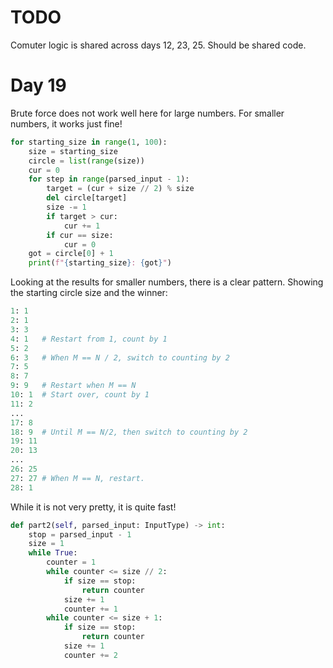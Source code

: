 TODO
====

Comuter logic is shared across days 12, 23, 25. Should be shared code.

Day 19
======

Brute force does not work well here for large numbers.
For smaller numbers, it works just fine!

```python
for starting_size in range(1, 100):
    size = starting_size
    circle = list(range(size))
    cur = 0
    for step in range(parsed_input - 1):
        target = (cur + size // 2) % size
        del circle[target]
        size -= 1
        if target > cur:
            cur += 1
        if cur == size:
            cur = 0
    got = circle[0] + 1
    print(f"{starting_size}: {got}")
```

Looking at the results for smaller numbers, there is a clear pattern.
Showing the starting circle size and the winner:

```python
1: 1
2: 1
3: 3
4: 1   # Restart from 1, count by 1
5: 2
6: 3   # When M == N / 2, switch to counting by 2
7: 5
8: 7
9: 9   # Restart when M == N
10: 1  # Start over, count by 1
11: 2
...   
17: 8
18: 9  # Until M == N/2, then switch to counting by 2
19: 11
20: 13
...
26: 25
27: 27 # When M == N, restart.
28: 1
```

While it is not very pretty, it is quite fast!

```python
def part2(self, parsed_input: InputType) -> int:
    stop = parsed_input - 1
    size = 1
    while True:
        counter = 1
        while counter <= size // 2:
            if size == stop:
                return counter
            size += 1
            counter += 1
        while counter <= size + 1:
            if size == stop:
                return counter
            size += 1
            counter += 2
```
